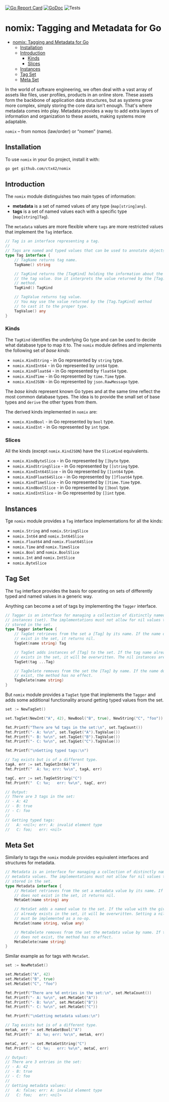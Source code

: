 [![Go Report Card](https://goreportcard.com/badge/github.com/ctx42/nomix)](https://goreportcard.com/report/github.com/ctx42/nomix)
[![GoDoc](https://img.shields.io/badge/api-Godoc-blue.svg)](https://pkg.go.dev/github.com/ctx42/nomix)
![Tests](https://github.com/ctx42/nomix/actions/workflows/go.yml/badge.svg?branch=master)

# nomix: Tagging and Metadata for Go

<!-- TOC -->
* [nomix: Tagging and Metadata for Go](#nomix-tagging-and-metadata-for-go)
  * [Installation](#installation)
  * [Introduction](#introduction)
    * [Kinds](#kinds)
    * [Slices](#slices)
  * [Instances](#instances)
  * [Tag Set](#tag-set)
  * [Meta Set](#meta-set)
<!-- TOC -->

In the world of software engineering, we often deal with a vast array of
assets like files, user profiles, products in an online store. These assets 
form the backbone of application data structures, but as systems grow more 
complex, simply storing the core data isn't enough. That's where metadata comes 
into play. Metadata provides a way to add extra layers of information and 
organization to these assets, making systems more adaptable. 

`nomix` – from nomos (law/order) or “nomen” (name).

## Installation

To use `nomix` in your Go project, install it with:

```bash
go get github.com/ctx42/nomix
```

## Introduction

The `nomix` module distinguishes two main types of information: 

- **metadata** is a set of named values of any type (`map[string]any`).   
- **tags** is a set of named values each with a specific type (`map[string]Tag`).

The `metadata` values are more flexible where `tags` are more restricted values
that implement the `Tag` interface.

```go
// Tag is an interface representing a tag.
//
// Tags are named and typed values that can be used to annotate objects.
type Tag interface {
	// TagName returns tag name.
	TagName() string

	// TagKind returns the [TagKind] holding the information about the type of
	// the tag value. Use it interprets the value returned by the [Tag.TagValue]
	// method.
	TagKind() TagKind

	// TagValue returns tag value.
	// You may use the value returned by the [Tag.TagKind] method
	// to cast it to the proper type.
	TagValue() any
}
```

### Kinds

The `TagKind` identifies the underlying Go type and can be used to decide what 
database type to map it to. The `nomix` module defines and implements the 
following set of _base kinds_:

- `nomix.KindString` - in Go represented by `string` type.
- `nomix.KindInt64`  - in Go represented by `int64` type.
- `nomix.KindFloat64`  - in Go represented by `float64` type.
- `nomix.KindTime`  - in Go represented by `time.Time` type.
- `nomix.KindJSON`  - in Go represented by `json.RawMessage` type.

The _base kinds_ represent known Go types and at the same time reflect the most 
common database types. The idea is to provide the small set of base types and 
`derive` the other types from them.

The derived kinds implemented in `nomix` are: 

- `nomix.KindBool` - in Go represented by `bool` type.
- `nomix.KindInt` - in Go represented by `int` type.

### Slices

All the kinds (except `nomix.KindJSON`) have the `SliceKind` equivalents.

- `nomix.KindByteSlice`  - in Go represented by `[]byte` type.
- `nomix.KindStringSlice` - in Go represented by `[]string` type.
- `nomix.KindInt64Slice` - in Go represented by `[]int64` type.
- `nomix.KindFloat64Slice` - in Go represented by `[]float64` type.
- `nomix.KindTimeSlice` - in Go represented by `[]time.Time` type.
- `nomix.KindBoolSlice` - in Go represented by `[]bool` type.
- `nomix.KindIntSlice` - in Go represented by `[]int` type.

## Instances

Tge `nomix` module provides a `Tag` interface implementations for all the kinds:

- `nomix.String` and `nomix.StringSlice` 
- `nomix.Int64` and `nomix.Int64Slice` 
- `nomix.Float64` and `nomix.Float64Slice` 
- `nomix.Time` and `nomix.TimeSlice` 
- `nomix.Bool` and `nomix.BoolSlice` 
- `nomix.Int` and `nomix.IntSlice` 
- `nomix.ByteSlice` 

## Tag Set

The `Tag` interface provides the basis for operating on sets of differently 
typed and named values in a generic way.

Anything can become a set of tags by implementing the `Tagger` interface.

```go
// Tagger is an interface for managing a collection of distinctly named [Tag]
// instances (set). The implementations must not allow for nil values to be
// stored in the set.
type Tagger interface {
	// TagGet retrieves from the set a [Tag] by its name. If the name doesn't
	// exist in the set, it returns nil.
	TagGet(name string) Tag

	// TagSet adds instances of [Tag] to the set. If the tag name already
	// exists in the set, it will be overwritten. The nil instances are ignored.
	TagSet(tag ...Tag)

	// TagDelete removes from the set the [Tag] by name. If the name does not
	// exist, the method has no effect.
	TagDelete(name string)
}
``` 

But `nomix` module provides a `TagSet` type that implements the `Tagger` and 
adds some additional functionality around getting typed values from the set. 

```go
set := NewTagSet()

set.TagSet(NewInt("A", 42), NewBool("B", true), NewString("C", "foo"))

fmt.Printf("There are %d tags in the set:\n", set.TagCount())
fmt.Printf("- A: %v\n", set.TagGet("A").TagValue())
fmt.Printf("- B: %v\n", set.TagGet("B").TagValue())
fmt.Printf("- C: %v\n", set.TagGet("C").TagValue())

fmt.Printf("\nGetting typed tags:\n")

// Tag exists but is of a different type.
tagA, err := set.TagGetInt64("A")
fmt.Printf("  A: %v; err: %v\n", tagA, err)

tagC, err := set.TagGetString("C")
fmt.Printf("  C: %v;   err: %v\n", tagC, err)

// Output:
// There are 3 tags in the set:
// - A: 42
// - B: true
// - C: foo
//
// Getting typed tags:
//   A: <nil>; err: A: invalid element type
//   C: foo;   err: <nil>
```

## Meta Set

Similarly to tags the `nomix` module provides equivalent interfaces and 
structures for metadata.

```go
// Metadata is an interface for managing a collection of distinctly named
// metadata values. The implementations must not allow for nil values to be
// stored in the set.
type Metadata interface {
	// MetaGet retrieves from the set a metadata value by its name. If the name
	// does not exist in the set, it returns nil.
	MetaGet(name string) any

	// MetaSet adds a named value to the set. If the value with the given name
	// already exists in the set, it will be overwritten. Setting a nil value
	// must be implemented as a no-op.
	MetaSet(name string, value any)

	// MetaDelete removes from the set the metadata value by name. If the name
	// does not exist, the method has no effect.
	MetaDelete(name string)
}
```

Similar example as for tags with `MetaSet`.

```go
set := NewMetaSet()

set.MetaSet("A", 42)
set.MetaSet("B", true)
set.MetaSet("C", "foo")

fmt.Printf("There are %d entries in the set:\n", set.MetaCount())
fmt.Printf("- A: %v\n", set.MetaGet("A"))
fmt.Printf("- B: %v\n", set.MetaGet("B"))
fmt.Printf("- C: %v\n", set.MetaGet("C"))

fmt.Printf("\nGetting metadata values:\n")

// Tag exists but is of a different type.
metaA, err := set.MetaGetBool("A")
fmt.Printf("  A: %v; err: %v\n", metaA, err)

metaC, err := set.MetaGetString("C")
fmt.Printf("  C: %v;   err: %v\n", metaC, err)

// Output:
// There are 3 entries in the set:
// - A: 42
// - B: true
// - C: foo
//
// Getting metadata values:
//   A: false; err: A: invalid element type
//   C: foo;   err: <nil>
```

